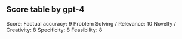 ## Score table by gpt-4
Score: 
Factual accuracy: 9
Problem Solving / Relevance: 10
Novelty / Creativity: 8
Specificity: 8
Feasibility: 8